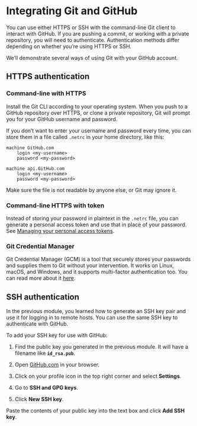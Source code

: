 # Integrating Git and GitHub
You can use either HTTPS or SSH with the command-line Git client to interact with GitHub. If you are pushing a commit, or working with a private repository, you will need to authenticate. Authentication methods differ depending on whether you’re using HTTPS or SSH.

We’ll demonstrate several ways of using Git with your GitHub account.

## HTTPS authentication

### Command-line with HTTPS
Install the Git CLI according to your operating system. When you push to a GitHub repository over HTTPS, or clone a private repository, Git will prompt you for your GitHub username and password.

If you don’t want to enter your username and password every time, you can store them in a file called `.netrc` in your home directory, like this:

```
machine GitHub.com
    login <my-username>
    password <my-password>

machine api.GitHub.com
    login <my-username>
    password <my-password>
```

Make sure the file is not readable by anyone else, or Git may ignore it.

### Command-line HTTPS with token
Instead of storing your password in plaintext in the `.netrc` file, you can generate a personal access token and use that in place of your password. See [Managing your personal access tokens](https://docs.github.com/en/authentication/keeping-your-account-and-data-secure/managing-your-personal-access-tokens).

### Git Credential Manager
Git Credential Manager (GCM) is a tool that securely stores your passwords and supplies them to Git without your intervention. It works on Linux, macOS, and Windows, and it supports multi-factor authentication too. You can read more about it [here](https://github.com/git-ecosystem/git-credential-manager).

## SSH authentication
In the previous module, you learned how to generate an SSH key pair and use it for logging in to remote hosts. You can use the same SSH key to authenticate with GitHub.

To add your SSH key for use with GitHub:

1. Find the public key you generated in the previous module. It will have a filename like **`id_rsa.pub`**.

2. Open [GitHub.com](https://github.com) in your browser.

3. Click on your profile icon in the top right corner and select **Settings**.

4. Go to **SSH and GPG keys**.

5. Click **New SSH key**.

Paste the contents of your public key into the text box and click **Add SSH key**.
